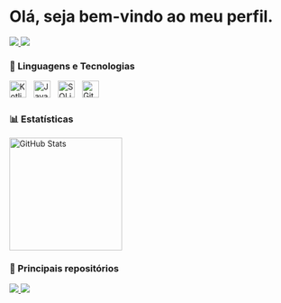 # Olá, seja bem-vindo ao meu perfil.

<a href="https://www.linkedin.com/in/cristiano-mattoss/" target="_blank">
  <img src="https://img.shields.io/badge/-LinkedIn-%230077B5?style=for-the-badge&logo=linkedin&logoColor=white" target="_blank">
</a>
<a href="mailto:mateuscmattos@gmail.com">
  <img src="https://img.shields.io/badge/Gmail-D14836?style=for-the-badge&logo=gmail&logoColor=white" target="_blank">
</a>

### 🤖 Linguagens e Tecnologias

<img align="left" alt="Kotlin" title="Kotlin" width="30px" style="padding-right: 10px;" src="https://cdn.jsdelivr.net/gh/devicons/devicon@latest/icons/kotlin/kotlin-original.svg" />
<img align="left" alt="Java" title="Java" width="30px" style="padding-right: 10px;" src="https://cdn.jsdelivr.net/gh/devicons/devicon@latest/icons/java/java-original.svg" />
<img align="left" alt="SQLite" title="SQLite" width="30px" style="padding-right: 10px;" src="https://cdn.jsdelivr.net/gh/devicons/devicon@latest/icons/sqlite/sqlite-original.svg" />
<img align="left" alt="Git" title="Git" width="30px" style="padding-right: 10px;" src="https://cdn.jsdelivr.net/gh/devicons/devicon@latest/icons/git/git-original.svg" />

<br/>
<br/>

### 📊 Estatísticas

<p align="left">
  <img
    alt="GitHub Stats"
    height="200"
    src="https://github-readme-stats.vercel.app/api?username=cristianomattoss&show_icons=true&theme=tokyonight&include_all_commits=true&locale-pt-br"
  />
</p>

### 📌 Principais repositórios

<p align="left">
  <a href="https://github.com/cristianomattoss/App-Sorteio">
    <img src="https://github-readme-stats.vercel.app/api/pin/?username=cristianomattoss&repo=App-Sorteio&theme=tokyonight" />
  </a>
  <a href="https://github.com/cristianomattoss/AppBuscaViaCep">
    <img src="https://github-readme-stats.vercel.app/api/pin/?username=cristianomattoss&repo=AppBuscaViaCep&theme=tokyonight" />
  </a>
</p>

